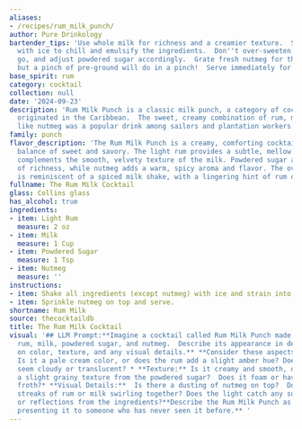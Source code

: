 ```yaml
---
aliases:
- /recipes/rum_milk_punch/
author: Pure Drinkology
bartender_tips: 'Use whole milk for richness and a creamier texture.  Shake vigorously
  with ice to chill and emulsify the ingredients.  Don''t over-sweeten, taste as you
  go, and adjust powdered sugar accordingly.  Grate fresh nutmeg for the best aroma,
  but a pinch of pre-ground will do in a pinch!  Serve immediately for optimal enjoyment. '
base_spirit: rum
category: cocktail
collection: null
date: '2024-09-23'
description: 'Rum Milk Punch is a classic milk punch, a category of cocktails that
  originated in the Caribbean.  The sweet, creamy combination of rum, milk, and spices
  like nutmeg was a popular drink among sailors and plantation workers. '
family: punch
flavor_description: 'The Rum Milk Punch is a creamy, comforting cocktail with a delightful
  balance of sweet and savory. The light rum provides a subtle, mellow sweetness that
  complements the smooth, velvety texture of the milk. Powdered sugar adds a touch
  of richness, while nutmeg adds a warm, spicy aroma and flavor. The overall taste
  is reminiscent of a spiced milk shake, with a lingering hint of rum on the finish. '
fullname: The Rum Milk Cocktail
glass: Collins glass
has_alcohol: true
ingredients:
- item: Light Rum
  measure: 2 oz
- item: Milk
  measure: 1 Cup
- item: Powdered Sugar
  measure: 1 Tsp
- item: Nutmeg
  measure: ''
instructions:
- item: Shake all ingredients (except nutmeg) with ice and strain into a collins glass.
- item: Sprinkle nutmeg on top and serve.
shortname: Rum Milk
source: thecocktaildb
title: The Rum Milk Cocktail
visual: '## LLM Prompt:**Imagine a cocktail called Rum Milk Punch made with light
  rum, milk, powdered sugar, and nutmeg.  Describe its appearance in detail, focusing
  on color, texture, and any visual details.** **Consider these aspects:*** **Color:**
  Is it a pale cream color, or does the rum add a slight amber hue? Does the milk
  seem cloudy or translucent? * **Texture:** Is it creamy and smooth, or does it have
  a slight grainy texture from the powdered sugar?  Does it foam or have a layer of
  froth?* **Visual Details:**  Is there a dusting of nutmeg on top?  Do you see any
  streaks of rum or milk swirling together? Does the light catch any subtle shimmer
  or reflections from the ingredients?**Describe the Rum Milk Punch as if you were
  presenting it to someone who has never seen it before.** '
---
```



